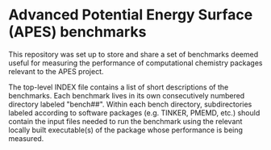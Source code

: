 Advanced Potential Energy Surface (APES) benchmarks
===================================================

This repository was set up to store and share a set of benchmarks deemed useful for measuring the performance of computational chemistry packages relevant to the APES project.

The top-level INDEX file contains a list of short descriptions of the benchmarks. Each benchmark lives in its own consecutively numbered directory labeled "bench##". Within each bench directory, subdirectories labeled according to software packages (e.g. TINKER, PMEMD, etc.) should contain the input files needed to run the benchmark using the relevant locally built executable(s) of the package whose performance is being measured.






